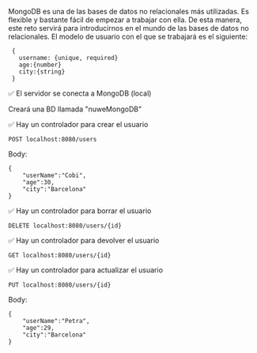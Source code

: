 MongoDB es una de las bases de datos no relacionales más utilizadas. Es flexible y bastante fácil de empezar a trabajar con ella. De esta manera, este reto servirá para introducirnos en el mundo de las bases de datos no relacionales. El modelo de usuario con el que se trabajará es el siguiente:
```
 {  
   username: {unique, required}  
   age:{number}  
   city:{string}  
 } 
```

✅ El servidor se conecta a MongoDB (local)

Creará una BD llamada "nuweMongoDB"

✅ Hay un controlador para crear el usuario

`POST localhost:8080/users`

Body:
```
{
    "userName":"Cobi",
    "age":30,
    "city":"Barcelona"   
}
```

✅ Hay un controlador para borrar el usuario

`DELETE localhost:8080/users/{id}`

✅ Hay un controlador para devolver el usuario

`GET localhost:8080/users/{id}`

✅ Hay un controlador para actualizar el usuario

`PUT localhost:8080/users/{id}`

Body:
```
{
    "userName":"Petra",
    "age":29,
    "city":"Barcelona"   
}
```

